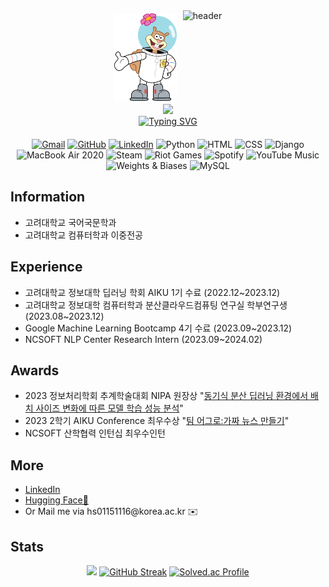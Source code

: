 <div align="center" style="display: flex; align-items: center; justify-content: center;">
  <img src="./sandy-cheeks-seeklogo.svg" alt="Sandy Cheeks Logo" width="100" style="margin-right: 10px;" />
  <img src="https://capsule-render.vercel.app/api?type=waving&color=9AC8CD&text=Sandy's%20Github&height=200&animation=fadeIn&fontColor=003C43" alt="header" height="150" />
</div>
<div align="center">
  <a href="https://hits.seeyoufarm.com"><img src="https://hits.seeyoufarm.com/api/count/incr/badge.svg?url=https%3A%2F%2Fgithub.com%2F01tilinfinity&count_bg=%23AAD9BB&title_bg=%2380BCBD&icon=&icon_color=%23E7E7E7&title=hits&edge_flat=false"/></a>
</div>

<div align="center">
  <a href="https://git.io/typing-svg"><img src="https://readme-typing-svg.demolab.com?font=Fira+Code&pause=1000&color=135D66&random=false&width=435&lines=%3Cdiv%3E%3Cp%3EWelcome+to+Sandy's+Github%3C%2Fp%3E%3C%2Fdiv%3E" alt="Typing SVG" /></a>
</div>
<div class="text">
  <div style="margin: 20px 0;">
  <p>  </p>
  <p>  </p>
  <p>  </p>
</div>
<div align="center" style="margin: 20px 0;">
  
  <!-- Badges -->
  <a href="mailto:kuwinter0209@gmail.com"><img src="https://img.shields.io/badge/Gmail-D14836?style=for-the-badge&logo=gmail&logoColor=white" alt="Gmail"></a>
  <a href="https://github.com/01tilinfinity"><img src="https://img.shields.io/badge/GitHub-100000?style=for-the-badge&logo=github&logoColor=white" alt="GitHub"></a>
  <a href="https://linkedin.com/in/%EC%98%88%EB%9E%91-%EA%B9%80-3a95a3288/"><img src="https://img.shields.io/badge/LinkedIn-0077B5?style=for-the-badge&logo=linkedin&logoColor=white" alt="LinkedIn"></a>
  <img src="https://img.shields.io/badge/Python-3776AB?style=for-the-badge&logo=python&logoColor=white" alt="Python">
  <img src="https://img.shields.io/badge/HTML-239120?style=for-the-badge&logo=html5&logoColor=white" alt="HTML">
  <img src="https://img.shields.io/badge/CSS-239120?&style=for-the-badge&logo=css3&logoColor=white" alt="CSS">
  <img src="https://img.shields.io/badge/Django-092E20?style=for-the-badge&logo=django&logoColor=white" alt="Django">
  <img src="https://img.shields.io/badge/Apple-MacBook_Air_2020-999999?style=for-the-badge&logo=apple&logoColor=white" alt="MacBook Air 2020">
  <img src="https://img.shields.io/badge/Steam-000000?style=for-the-badge&logo=steam&logoColor=white" alt="Steam">
  <img src="https://img.shields.io/badge/Riot_Games-D32936?style=for-the-badge&logo=riot-games&logoColor=white" alt="Riot Games">
  <img src="https://img.shields.io/badge/Spotify-1ED760?&style=for-the-badge&logo=spotify&logoColor=white" alt="Spotify">
  <img src="https://img.shields.io/badge/YouTube_Music-FF0000?style=for-the-badge&logo=youtube-music&logoColor=white" alt="YouTube Music">
  <img src="https://img.shields.io/badge/Weights_&_Biases-FFBE00?style=for-the-badge&logo=WeightsAndBiases&logoColor=white" alt="Weights & Biases">
  <img src="https://img.shields.io/badge/MySQL-005C84?style=for-the-badge&logo=mysql&logoColor=white" alt="MySQL">
</div>
  <h2>Information</h2>
  <ul>
    <li>
      고려대학교 국어국문학과
    </li>
    <li>
      고려대학교 컴퓨터학과 이중전공
    </li>
  </ul>
  <h2>Experience</h2>
  <ul>
    <li>
      고려대학교 정보대학 딥러닝 학회 AIKU 1기 수료 (2022.12~2023.12)
    </li>
    <li>
      고려대학교 정보대학 컴퓨터학과 분산클라우드컴퓨팅 연구실 학부연구생 (2023.08~2023.12)
    </li>
    <li>
    Google Machine Learning Bootcamp 4기 수료 (2023.09~2023.12)
    </li>
    <li>
      NCSOFT NLP Center Research Intern (2023.09~2024.02)
    </li>
  </ul>
  <h2>Awards</h2>
  <ul>
    <li>
      2023 정보처리학회 추계학술대회 NIPA 원장상 "<a href="https://www.manuscriptlink.com/society/kips/conference/ack2023">동기식 분산 딥러닝 환경에서 배치 사이즈 변화에 따른 모델 학습 성능 분석</a>" 
    </li>
    <li>
      2023 2학기 AIKU Conference 최우수상 "<a href="https://github.com/AIKU-Official/aiku-23-2-fake-news-generator?tab=readme-ov-file">팀 어그로:가짜 뉴스 만들기</a>"
    </li>
    <li>
      NCSOFT 산학협력 인턴십 최우수인턴
    </li>
  </ul>
  <h2>More</h2>
  <ul>
    <li>
      <a href="https://www.linkedin.com/in/%EC%98%88%EB%9E%91-%EA%B9%80-3a95a3288/">LinkedIn</a>
    </li>
    <li>
      <a href="https://huggingface.co/canho">Hugging Face🤗</a>
    </li>
    <li>
      Or Mail me via hs01151116@korea.ac.kr ✉️
    </li>
  </ul>
</div>
<h2>Stats</h2>
<div align="center">
  <picture>
    <source
      srcset="https://github-readme-stats.vercel.app/api?username=01tilinfinity&show_icons=true&theme=dark"
      media="(prefers-color-scheme: dark)"
    />
    <img src="https://github-readme-stats.vercel.app/api?username=01tilinfinity&show_icons=true" />
  </picture>
  <a href="https://git.io/streak-stats"><img src="https://streak-stats.demolab.com?user=01tilinfinity&theme=blue-green" alt="GitHub Streak" /></a>
  <a href="https://solved.ac/hs01151116"><img src="https://mazassumnida.wtf/api/v2/generate_badge?boj=hs01151116" alt="Solved.ac Profile" /></a>
</div>


